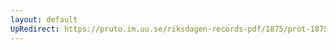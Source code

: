 ```yaml
---
layout: default
UpRedirect: https://pruto.im.uu.se/riksdagen-records-pdf/1875/prot-1875--fk--040/prot-1875--fk--040_012.pdf
---
```

